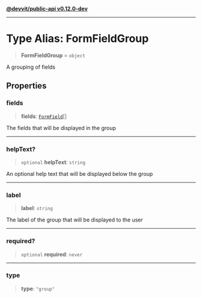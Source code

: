 [**@devvit/public-api v0.12.0-dev**](../README.md)

---

# Type Alias: FormFieldGroup

> **FormFieldGroup** = `object`

A grouping of fields

## Properties

<a id="fields"></a>

### fields

> **fields**: [`FormField`](FormField.md)[]

The fields that will be displayed in the group

---

<a id="helptext"></a>

### helpText?

> `optional` **helpText**: `string`

An optional help text that will be displayed below the group

---

<a id="label"></a>

### label

> **label**: `string`

The label of the group that will be displayed to the user

---

<a id="required"></a>

### required?

> `optional` **required**: `never`

---

<a id="type"></a>

### type

> **type**: `"group"`
